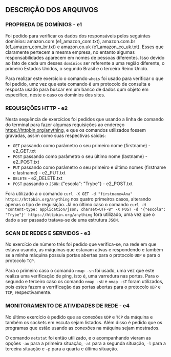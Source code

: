 ## DESCRIÇÃO DOS ARQUIVOS

### PROPRIEDA DE DOMÍNIOS - e1

Foi pedido para verificar os dados dos responsáveis pelos seguintes domínios: amazon.com (e1_amazon_com.txt), amazon.com.br (e1_amazon_com_br.txt) e amazon.co.uk (e1_amazon_co_uk.txt). Esses que claramente pertecem a mesma empresa, no entanto algumas responsabilidades aparecem em nomes de pessoas diferentes. Isso devido ao fato de cada um desses `domínios` ser referente a uma região diferente, o primeiro Estados Unidos, o segundo Brasil e o terceiro Reino Unido.

Para realizar este exercício o comando `whois` foi usado para verificar o que foi pedido, umz vez que este comando é um protocolo de consulta e resposta usado para buscar em um banco de dados qum objeto em específico, neste o caso os domínios dos sites.

### REQUISIÇÕES HTTP - e2

Nesta sequência de exercícios foi pedidos que usando a linha de comando do terminal para fazer algumas requisições ao endereço https://httpbin.org/anything, e que os comandos utilizados fossem gravadas, assim como suas respectivas saídas:

- `GET` passando como parâmetro o seu primeiro nome (firstname) - e2_GET.txt
- `POST` passando como parâmetro o seu último nome (lastname) - e2_POST.txt
- `PUT` passando como parâmetro o seu primeiro e último nomes (firstname e lastname) - e2_PUT.txt
- `DELETE` - e2_DELETE.txt
- `POST` passando o `JSON`: {"escola": "Trybe"} - e2_POST.txt

Fora utilizado a o comando `curl -X GET -d "firstname=Ana" https://httpbin.org/anything` nos quatro primeiros casos, alterando apenas o tipo de requisição. Já no último caso o comando `curl -H "content-type: application/json; charset=UTF-8" -X POST -d '{"escola": "Trybe"}' https://httpbin.org/anything` fora utilizado, uma vez que o dado a ser passado tratava-se de uma estrutura `JSON`.

### SCAN DE REDES E SERVIDOS - e3

No exercício de número três foi pedido que verifica-se, na rede em que estava usando, as máquinas que estavam ativas e respondendo e também se a minha máquina possuia portas abertas para o protocolo `UDP` e para o protocolo `TCP`.

Para o primeiro caso o comando `nmap -sn` foi usado, uma vez que este realiza uma verificação de ping, isto é, uma varredura nas portas. Para o segundo e terceiro caso os comando `nmap -sU` e `nmap -sT` foram utilizados, pois estes fazem a verrificação das portas abertas para o protocolo `UDP` e `TCP`, respectivamente.

### MONITORAMENTO DE ATIVIDADES DE REDE - e4


No último exercício é pedido que as conexões `UDP` e `TCP` da máquina e também os sockets em escuta sejam listados. Além disso é pedido que os programas que estão usando as conexões na máquina sejam mostrados.

O comando `netstat` foi então utilizado, e o acompanhando vieram as opções `-au` para a primeira situação, `-at` para a segunda situação, `-l` para a terceira situação e `-p` para a quarta e última situação.
